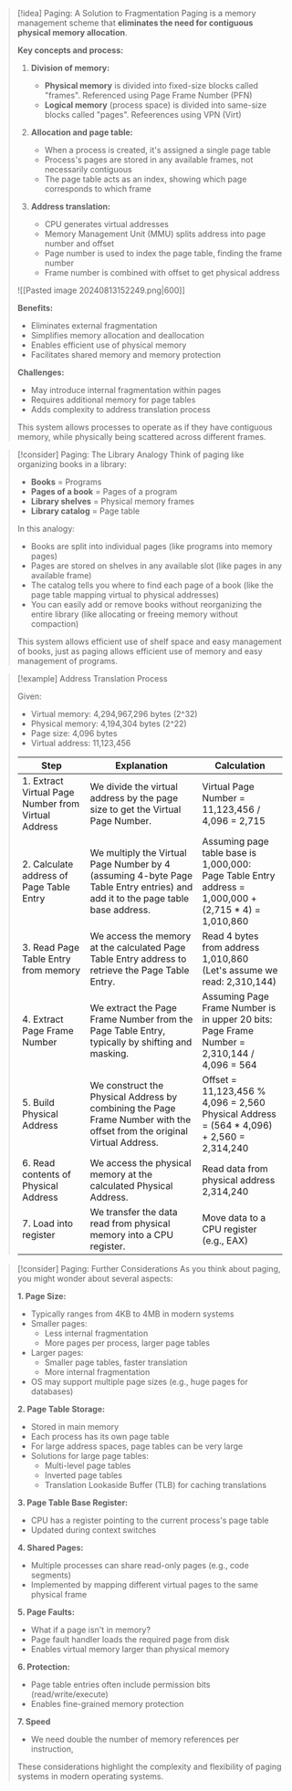 > [!idea] Paging: A Solution to Fragmentation
> Paging is a memory management scheme that **eliminates the need for contiguous physical memory allocation**.
> 
> **Key concepts and process:**
> 1. **Division of memory:**
>    - **Physical memory** is divided into fixed-size blocks called "frames". Referenced using Page Frame Number (PFN)
>    - **Logical memory** (process space) is divided into same-size blocks called "pages". Refeerences using VPN (Virt)
> 
> 2. **Allocation and page table:**
>    - When a process is created, it's assigned a single page table
>    - Process's pages are stored in any available frames, not necessarily contiguous
>    - The page table acts as an index, showing which page corresponds to which frame 
> 
> 3. **Address translation:**
>    - CPU generates virtual addresses
>    - Memory Management Unit (MMU) splits address into page number and offset
>    - Page number is used to index the page table, finding the frame number
>    - Frame number is combined with offset to get physical address
> 
> ![[Pasted image 20240813152249.png|600]]
> 
> **Benefits:**
> - Eliminates external fragmentation
> - Simplifies memory allocation and deallocation
> - Enables efficient use of physical memory
> - Facilitates shared memory and memory protection
> 
> **Challenges:**
> - May introduce internal fragmentation within pages
> - Requires additional memory for page tables
> - Adds complexity to address translation process
> 
> This system allows processes to operate as if they have contiguous memory, while physically being scattered across different frames.

> [!consider] Paging: The Library Analogy
> Think of paging like organizing books in a library:
> 
> - **Books** = Programs
> - **Pages of a book** = Pages of a program
> - **Library shelves** = Physical memory frames
> - **Library catalog** = Page table
> 
> In this analogy:
> - Books are split into individual pages (like programs into memory pages)
> - Pages are stored on shelves in any available slot (like pages in any available frame)
> - The catalog tells you where to find each page of a book (like the page table mapping virtual to physical addresses)
> - You can easily add or remove books without reorganizing the entire library (like allocating or freeing memory without compaction)
> 
> This system allows efficient use of shelf space and easy management of books, just as paging allows efficient use of memory and easy management of programs.


> [!example] Address Translation Process
> 
> Given:
> - Virtual memory: 4,294,967,296 bytes (2^32)
> - Physical memory: 4,194,304 bytes (2^22)
> - Page size: 4,096 bytes
> - Virtual address: 11,123,456
> 
> | Step | Explanation | Calculation |
> |------|-------------|-------------|
> | 1. Extract Virtual Page Number from Virtual Address | We divide the virtual address by the page size to get the Virtual Page Number. | Virtual Page Number = 11,123,456 / 4,096 = 2,715 |
> | 2. Calculate address of Page Table Entry | We multiply the Virtual Page Number by 4 (assuming 4-byte Page Table Entry entries) and add it to the page table base address. | Assuming page table base is 1,000,000:<br>Page Table Entry address = 1,000,000 + (2,715 * 4) = 1,010,860 |
> | 3. Read Page Table Entry from memory | We access the memory at the calculated Page Table Entry address to retrieve the Page Table Entry. | Read 4 bytes from address 1,010,860<br>(Let's assume we read: 2,310,144) |
> | 4. Extract Page Frame Number | We extract the Page Frame Number from the Page Table Entry, typically by shifting and masking. | Assuming Page Frame Number is in upper 20 bits:<br>Page Frame Number = 2,310,144 / 4,096 = 564 |
> | 5. Build Physical Address | We construct the Physical Address by combining the Page Frame Number with the offset from the original Virtual Address. | Offset = 11,123,456 % 4,096 = 2,560<br>Physical Address = (564 * 4,096) + 2,560 = 2,314,240 |
> | 6. Read contents of Physical Address | We access the physical memory at the calculated Physical Address. | Read data from physical address 2,314,240 |
> | 7. Load into register | We transfer the data read from physical memory into a CPU register. | Move data to a CPU register (e.g., EAX) |


> [!consider] Paging: Further Considerations
> As you think about paging, you might wonder about several aspects:
> 
> **1. Page Size:**
> - Typically ranges from 4KB to 4MB in modern systems
> - Smaller pages:
>   - Less internal fragmentation
>   - More pages per process, larger page tables
> - Larger pages:
>   - Smaller page tables, faster translation
>   - More internal fragmentation
> - OS may support multiple page sizes (e.g., huge pages for databases)
> 
> **2. Page Table Storage:**
> - Stored in main memory
> - Each process has its own page table
> - For large address spaces, page tables can be very large
> - Solutions for large page tables:
>   - Multi-level page tables
>   - Inverted page tables
>   - Translation Lookaside Buffer (TLB) for caching translations
> 
> **3. Page Table Base Register:**
> - CPU has a register pointing to the current process's page table
> - Updated during context switches
> 
> **4. Shared Pages:**
> - Multiple processes can share read-only pages (e.g., code segments)
> - Implemented by mapping different virtual pages to the same physical frame
> 
> **5. Page Faults:**
> - What if a page isn't in memory?
> - Page fault handler loads the required page from disk
> - Enables virtual memory larger than physical memory
> 
> **6. Protection:**
> - Page table entries often include permission bits (read/write/execute)
> - Enables fine-grained memory protection
> 
> **7. Speed**
> - We need double the number of memory references per instruction,
> 
> These considerations highlight the complexity and flexibility of paging systems in modern operating systems.
